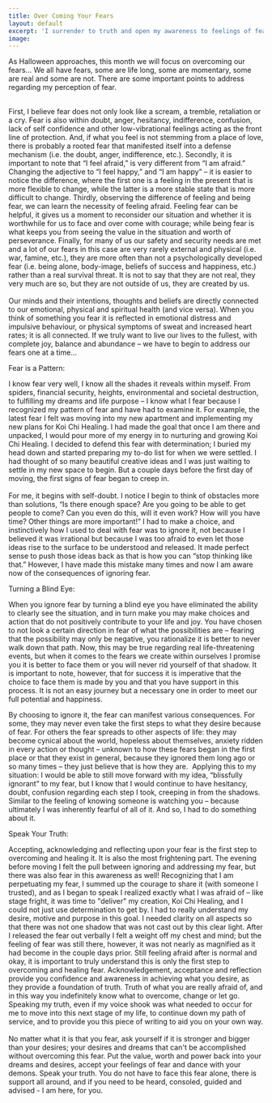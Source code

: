```yaml
---
title: Over Coming Your Fears
layout: default
excerpt: 'I surrender to truth and open my awareness to feelings of fear, I recognize that I am not the embodiment of fear and welcome the feelings to arise with understanding and kindness to be released for acceptance, healing and change. I am the embodiment of love.'
image:
---
```



As Halloween approaches, this month we will focus on overcoming our fears... We all have fears, some are life long, some are momentary, some are real and some are not. There are some important points to address regarding my perception of fear.

<br>First, I believe fear does not only look like a scream, a tremble, retaliation or a cry. Fear is also within doubt, anger, hesitancy, indifference, confusion, lack of self confidence and other low-vibrational feelings acting as the front line of protection. And, if what you feel is not stemming from a place of love, there is probably a rooted fear that manifested itself into a defense mechanism (i.e. the doubt, anger, indifference, etc.). Secondly, it is important to note that “I feel afraid,” is very different from “I am afraid.” Changing the adjective to “I feel happy,” and “I am happy” – it is easier to notice the difference, where the first one is a feeling in the present that is more flexible to change, while the latter is a more stable state that is more difficult to change. Thirdly, observing the difference of feeling and being fear, we can learn the necessity of feeling afraid. Feeling fear can be helpful, it gives us a moment to reconsider our situation and whether it is worthwhile for us to face and over come with courage; while being fear is what keeps you from seeing the value in the situation and worth of perseverance. Finally, for many of us our safety and security needs are met and a lot of our fears in this case are very rarely external and physical (i.e. war, famine, etc.), they are more often than not a psychologically developed fear (i.e. being alone, body-image, beliefs of success and happiness, etc.) rather than a real survival threat. It is not to say that they are not real, they very much are so, but they are not outside of us, they are created by us.
<br>
<br>Our minds and their intentions, thoughts and beliefs are directly connected to our emotional, physical and spiritual health (and vice versa). When you think of something you fear it is reflected in emotional distress and impulsive behaviour, or physical symptoms of sweat and increased heart rates; it is all connected. If we truly want to live our lives to the fullest, with complete joy, balance and abundance – we have to begin to address our fears one at a time...

Fear is a Pattern:

I know fear very well, I know all the shades it reveals within myself. From spiders, financial security, heights, environmental and societal destruction, to fulfilling my dreams and life purpose – I know what I fear because I recognized my pattern of fear and have had to examine it. For example, the latest fear I felt was moving into my new apartment and implementing my new plans for Koi Chi Healing. I had made the goal that once I am there and unpacked, I would pour more of my energy in to nurturing and growing Koi Chi Healing. I decided to defend this fear with determination; I buried my head down and started preparing my to-do list for when we were settled. I had thought of so many beautiful creative ideas and I was just waiting to settle in my new space to begin. But a couple days before the first day of moving, the first signs of fear began to creep in.
<br>
<br>For me, it begins with self-doubt. I notice I begin to think of obstacles more than solutions, “Is there enough space? Are you going to be able to get people to come? Can you even do this, will it even work? How will you have time? Other things are more important!” I had to make a choice, and instinctively how I used to deal with fear was to ignore it, not because I believed it was irrational but because I was too afraid to even let those ideas rise to the surface to be understood and released. It made perfect sense to push those ideas back as that is how you can “stop thinking like that.” However, I have made this mistake many times and now I am aware now of the consequences of ignoring fear.

Turning a Blind Eye:

When you ignore fear by turning a blind eye you have eliminated the ability to clearly see the situation, and in turn make you may make choices and action that do not positively contribute to your life and joy. You have chosen to not look a certain direction in fear of what the possibilities are – fearing that the possibility may only be negative, you rationalize it is better to never walk down that path. Now, this may be true regarding real life-threatening events, but when it comes to the fears we create within ourselves I promise you it is better to face them or you will never rid yourself of that shadow. It is important to note, however, that for success it is imperative that the choice to face them is made by you and that you have support in this process. It is not an easy journey but a necessary one in order to meet our full potential and happiness.

By choosing to ignore it, the fear can manifest various consequences. For some, they may never even take the first steps to what they desire because of fear. For others the fear spreads to other aspects of life: they may become cynical about the world, hopeless about themselves, anxiety ridden in every action or thought – unknown to how these fears began in the first place or that they exist in general, because they ignored them long ago or so many times – they just believe that is how they are.&nbsp; Applying this to my situation: I would be able to still move forward with my idea, “blissfully ignorant” to my fear, but I know that I would continue to have hesitancy, doubt, confusion regarding each step I took, creeping in from the shadows. Similar to the feeling of knowing someone is watching you – because ultimately I was inherently fearful of all of it. And so, I had to do something about it.&nbsp;

Speak Your Truth:

Accepting, acknowledging and reflecting upon your fear is the first step to overcoming and healing it. It is also the most frightening part. The evening before moving I felt the pull between ignoring and addressing my fear, but there was also fear in this awareness as well! Recognizing that I am perpetuating my fear, I summed up the courage to share it (with someone I trusted), and as I began to speak I realized exactly what I was afraid of – like stage fright, it was time to "deliver" my creation, Koi Chi Healing, and I could not just use determination to get by. I had to really understand my desire, motive and purpose in this goal. I needed clarity on all aspects so that there was not one shadow that was not cast out by this clear light. After I released the fear out verbally I felt a weight off my chest and mind; but the feeling of fear was still there, however, it was not nearly as magnified as it had become in the couple days prior. Still feeling afraid after is normal and okay, it is important to truly understand this is only the first step to overcoming and healing fear. Acknowledgement, acceptance and reflection provide you confidence and awareness in achieving what you desire, as they provide a foundation of truth. Truth of what you are really afraid of, and in this way you indefinitely know what to overcome, change or let go. Speaking my truth, even if my voice shook was what needed to occur for me to move into this next stage of my life, to continue down my path of service, and to provide you this piece of writing to aid you on your own way.
<br>
<br>No matter what it is that you fear, ask yourself if it is stronger and bigger than your desires; your desires and dreams that can't be accomplished without overcoming this fear. Put the value, worth and power back into your dreams and desires, accept your feelings of fear and dance with your demons. Speak your truth. You do not have to face this fear alone, there is support all around, and if you need to be heard, consoled, guided and advised - I am here, for you.